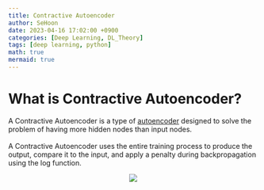 ```yaml
---
title: Contractive Autoencoder
author: SeHoon
date: 2023-04-16 17:02:00 +0900
categories: [Deep Learning, DL_Theory]
tags: [deep learning, python]
math: true
mermaid: true
---
```


# What is Contractive Autoencoder?
A Contractive Autoencoder is a type of [autoencoder](https://csh970605.github.io/posts/Auto_Encoder/) designed to solve the problem of having more hidden nodes than input nodes.<br><br>
A Contractive Autoencoder uses the entire training process to produce the output, compare it to the input, and apply a penalty during backpropagation using the log function.

<center>
<img src="https://user-images.githubusercontent.com/28240052/232393024-d67994ec-9407-4dd4-b46a-aa00d9811ac7.png">
</center>